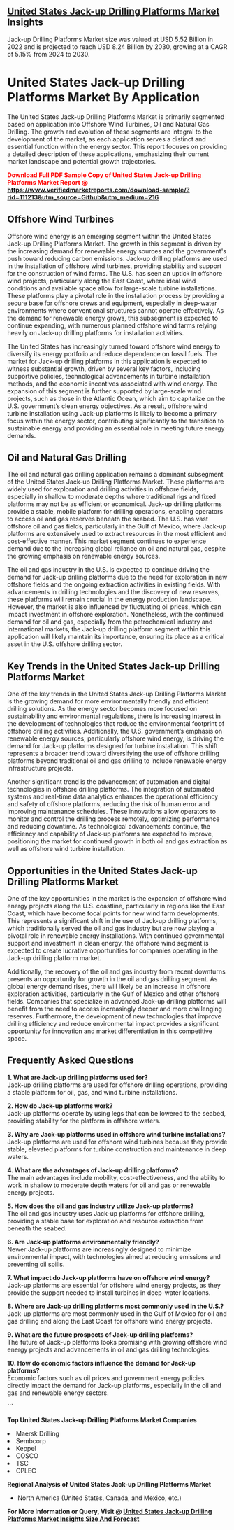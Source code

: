 <h2><a href="https://www.verifiedmarketreports.com/download-sample/?rid=111213&amp;utm_source=Github&amp;utm_medium=216" target="_blank">United States Jack-up Drilling Platforms Market</a> Insights</h2><p>Jack-up Drilling Platforms Market size was valued at USD 5.52 Billion in 2022 and is projected to reach USD 8.24 Billion by 2030, growing at a CAGR of 5.15% from 2024 to 2030.</p><p><h1>United States Jack-up Drilling Platforms Market By Application</h1><p>The United States Jack-up Drilling Platforms Market is primarily segmented based on application into Offshore Wind Turbines, Oil and Natural Gas Drilling. The growth and evolution of these segments are integral to the development of the market, as each application serves a distinct and essential function within the energy sector. This report focuses on providing a detailed description of these applications, emphasizing their current market landscape and potential growth trajectories.</p><p><strong><p><span class=""><span style="color: #ff0000;"><strong>Download Full PDF Sample Copy of United States Jack-up Drilling Platforms Market Report</strong> @ </span><a href="https://www.verifiedmarketreports.com/download-sample/?rid=111213&amp;utm_source=Github&amp;utm_medium=216" target="_blank">https://www.verifiedmarketreports.com/download-sample/?rid=111213&amp;utm_source=Github&amp;utm_medium=216</a></span></p></strong></p><h2>Offshore Wind Turbines</h2><p>Offshore wind energy is an emerging segment within the United States Jack-up Drilling Platforms Market. The growth in this segment is driven by the increasing demand for renewable energy sources and the government's push toward reducing carbon emissions. Jack-up drilling platforms are used in the installation of offshore wind turbines, providing stability and support for the construction of wind farms. The U.S. has seen an uptick in offshore wind projects, particularly along the East Coast, where ideal wind conditions and available space allow for large-scale turbine installations. These platforms play a pivotal role in the installation process by providing a secure base for offshore crews and equipment, especially in deep-water environments where conventional structures cannot operate effectively. As the demand for renewable energy grows, this subsegment is expected to continue expanding, with numerous planned offshore wind farms relying heavily on Jack-up drilling platforms for installation activities.</p><p>The United States has increasingly turned toward offshore wind energy to diversify its energy portfolio and reduce dependence on fossil fuels. The market for Jack-up drilling platforms in this application is expected to witness substantial growth, driven by several key factors, including supportive policies, technological advancements in turbine installation methods, and the economic incentives associated with wind energy. The expansion of this segment is further supported by large-scale wind projects, such as those in the Atlantic Ocean, which aim to capitalize on the U.S. government’s clean energy objectives. As a result, offshore wind turbine installation using Jack-up platforms is likely to become a primary focus within the energy sector, contributing significantly to the transition to sustainable energy and providing an essential role in meeting future energy demands.</p><h2>Oil and Natural Gas Drilling</h2><p>The oil and natural gas drilling application remains a dominant subsegment of the United States Jack-up Drilling Platforms Market. These platforms are widely used for exploration and drilling activities in offshore fields, especially in shallow to moderate depths where traditional rigs and fixed platforms may not be as efficient or economical. Jack-up drilling platforms provide a stable, mobile platform for drilling operations, enabling operators to access oil and gas reserves beneath the seabed. The U.S. has vast offshore oil and gas fields, particularly in the Gulf of Mexico, where Jack-up platforms are extensively used to extract resources in the most efficient and cost-effective manner. This market segment continues to experience demand due to the increasing global reliance on oil and natural gas, despite the growing emphasis on renewable energy sources.</p><p>The oil and gas industry in the U.S. is expected to continue driving the demand for Jack-up drilling platforms due to the need for exploration in new offshore fields and the ongoing extraction activities in existing fields. With advancements in drilling technologies and the discovery of new reserves, these platforms will remain crucial in the energy production landscape. However, the market is also influenced by fluctuating oil prices, which can impact investment in offshore exploration. Nonetheless, with the continued demand for oil and gas, especially from the petrochemical industry and international markets, the Jack-up drilling platform segment within this application will likely maintain its importance, ensuring its place as a critical asset in the U.S. offshore drilling sector.</p><h2>Key Trends in the United States Jack-up Drilling Platforms Market</h2><p>One of the key trends in the United States Jack-up Drilling Platforms Market is the growing demand for more environmentally friendly and efficient drilling solutions. As the energy sector becomes more focused on sustainability and environmental regulations, there is increasing interest in the development of technologies that reduce the environmental footprint of offshore drilling activities. Additionally, the U.S. government’s emphasis on renewable energy sources, particularly offshore wind energy, is driving the demand for Jack-up platforms designed for turbine installation. This shift represents a broader trend toward diversifying the use of offshore drilling platforms beyond traditional oil and gas drilling to include renewable energy infrastructure projects.</p><p>Another significant trend is the advancement of automation and digital technologies in offshore drilling platforms. The integration of automated systems and real-time data analytics enhances the operational efficiency and safety of offshore platforms, reducing the risk of human error and improving maintenance schedules. These innovations allow operators to monitor and control the drilling process remotely, optimizing performance and reducing downtime. As technological advancements continue, the efficiency and capability of Jack-up platforms are expected to improve, positioning the market for continued growth in both oil and gas extraction as well as offshore wind turbine installation.</p><h2>Opportunities in the United States Jack-up Drilling Platforms Market</h2><p>One of the key opportunities in the market is the expansion of offshore wind energy projects along the U.S. coastline, particularly in regions like the East Coast, which have become focal points for new wind farm developments. This represents a significant shift in the use of Jack-up drilling platforms, which traditionally served the oil and gas industry but are now playing a pivotal role in renewable energy installations. With continued governmental support and investment in clean energy, the offshore wind segment is expected to create lucrative opportunities for companies operating in the Jack-up drilling platform market.</p><p>Additionally, the recovery of the oil and gas industry from recent downturns presents an opportunity for growth in the oil and gas drilling segment. As global energy demand rises, there will likely be an increase in offshore exploration activities, particularly in the Gulf of Mexico and other offshore fields. Companies that specialize in advanced Jack-up drilling platforms will benefit from the need to access increasingly deeper and more challenging reserves. Furthermore, the development of new technologies that improve drilling efficiency and reduce environmental impact provides a significant opportunity for innovation and market differentiation in this competitive space.</p><h2>Frequently Asked Questions</h2><p><strong>1. What are Jack-up drilling platforms used for?</strong><br> Jack-up drilling platforms are used for offshore drilling operations, providing a stable platform for oil, gas, and wind turbine installations.</p><p><strong>2. How do Jack-up platforms work?</strong><br> Jack-up platforms operate by using legs that can be lowered to the seabed, providing stability for the platform in offshore waters.</p><p><strong>3. Why are Jack-up platforms used in offshore wind turbine installations?</strong><br> Jack-up platforms are used for offshore wind turbines because they provide stable, elevated platforms for turbine construction and maintenance in deep waters.</p><p><strong>4. What are the advantages of Jack-up drilling platforms?</strong><br> The main advantages include mobility, cost-effectiveness, and the ability to work in shallow to moderate depth waters for oil and gas or renewable energy projects.</p><p><strong>5. How does the oil and gas industry utilize Jack-up platforms?</strong><br> The oil and gas industry uses Jack-up platforms for offshore drilling, providing a stable base for exploration and resource extraction from beneath the seabed.</p><p><strong>6. Are Jack-up platforms environmentally friendly?</strong><br> Newer Jack-up platforms are increasingly designed to minimize environmental impact, with technologies aimed at reducing emissions and preventing oil spills.</p><p><strong>7. What impact do Jack-up platforms have on offshore wind energy?</strong><br> Jack-up platforms are essential for offshore wind energy projects, as they provide the support needed to install turbines in deep-water locations.</p><p><strong>8. Where are Jack-up drilling platforms most commonly used in the U.S.?</strong><br> Jack-up platforms are most commonly used in the Gulf of Mexico for oil and gas drilling and along the East Coast for offshore wind energy projects.</p><p><strong>9. What are the future prospects of Jack-up drilling platforms?</strong><br> The future of Jack-up platforms looks promising with growing offshore wind energy projects and advancements in oil and gas drilling technologies.</p><p><strong>10. How do economic factors influence the demand for Jack-up platforms?</strong><br> Economic factors such as oil prices and government energy policies directly impact the demand for Jack-up platforms, especially in the oil and gas and renewable energy sectors.</p>```</p><p><strong>Top United States Jack-up Drilling Platforms Market Companies</strong></p><div data-test-id=""><p><li>Maersk Drilling</li><li> Sembcorp</li><li> Keppel</li><li> COSCO</li><li> TSC</li><li> CPLEC</li></p><div><strong>Regional Analysis of&nbsp;United States Jack-up Drilling Platforms Market</strong></div><ul><li dir="ltr"><p dir="ltr">North America&nbsp;(United States, Canada, and Mexico, etc.)</p></li></ul><p><strong>For More Information or Query, Visit @&nbsp;</strong><strong><a href="https://www.verifiedmarketreports.com/product/global-jack-up-drilling-platforms-market-2019-by-manufacturers-regions-type-and-application-forecast-to-2024/?utm_source=Github&amp;utm_medium=216" target="_blank">United States Jack-up Drilling Platforms Market Insights Size And Forecast</a></strong></p></div>
